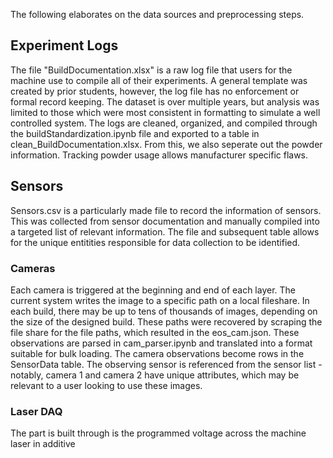 
The following elaborates on the data sources and preprocessing steps. 

## Experiment Logs
The file "BuildDocumentation.xlsx" is a raw log file that users for the machine use to compile all of their experiments. A general template was created by prior students, however, the log file has no enforcement or formal record keeping. The dataset is over multiple years, but analysis was limited to those which were most consistent in formatting to simulate a well controlled system. The logs are cleaned, organized, and compiled through the buildStandardization.ipynb file and exported to a table in clean_BuildDocumentation.xlsx. From this, we also seperate out the powder information. Tracking powder usage allows manufacturer specific flaws. 

## Sensors 
Sensors.csv is a particularly made file to record the information of sensors. This was collected from sensor documentation and manually compiled into a targeted list of relevant information. The file and subsequent table allows for the unique entitities responsible for data collection to be identified. 

### Cameras
Each camera is triggered at the beginning and end of each layer. The current system writes the image to a specific path on a local fileshare. In each build, there may be up to tens of thousands of images, depending on the size of the designed build. These paths were recovered by scraping the file share for the file paths, which resulted in the eos_cam.json. These observations are parsed in cam_parser.ipynb and translated into a format suitable for bulk loading. The camera observations become rows in the SensorData table. The observing sensor is referenced from the sensor list - notably, camera 1 and camera 2 have unique attributes, which may be relevant to a user looking to use these images. 

### Laser DAQ
The part is built through  is the programmed voltage across the machine laser in additive 
